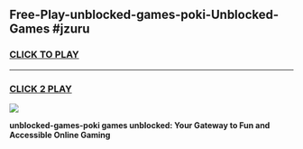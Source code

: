 
## Free-Play-unblocked-games-poki-Unblocked-Games #jzuru
<h3>
<a href="https://news.freeplayer.one?title=unblocked-games-poki&ref=8M">CLICK TO PLAY</a></h3>
<hr>

<h3>
<a href="https://news.freeplayer.one?title=unblocked-games-poki&ref=8M">CLICK 2 PLAY</a>
  
</h3>

<a href="https://news.freeplayer.one?title=unblocked-games-poki&ref=8M"><img src="https://clearcache.store/games.png"></a>


**unblocked-games-poki games unblocked: Your Gateway to Fun and Accessible Online Gaming**
